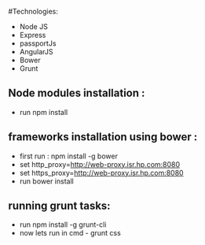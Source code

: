 
#Technologies:
 - Node JS
 - Express
 - passportJs
 - AngularJS
 - Bower
 - Grunt



## Node modules installation :
 - run npm install

## frameworks installation using bower :
 - first run : npm install -g bower
 - set http_proxy=http://web-proxy.isr.hp.com:8080
 - set https_proxy=http://web-proxy.isr.hp.com:8080
 - run bower install

## running grunt tasks:
 - run npm install -g grunt-cli
  - now lets run in cmd - grunt css

